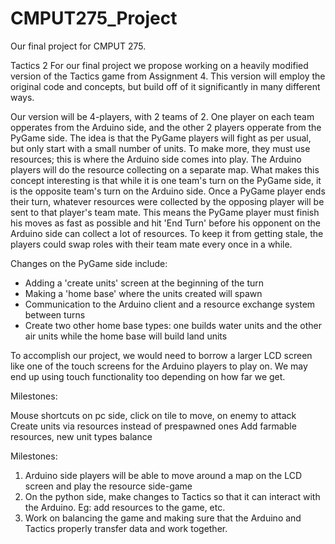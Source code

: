 CMPUT275_Project
================

Our final project for CMPUT 275.

Tactics 2
For our final project we propose working on a heavily modified version of the Tactics game from Assignment 4.
This version will employ the original code and concepts, but build off of it significantly in many different ways. 

Our version will be 4-players, with 2 teams of 2. One player on each team opperates from the Arduino side, and the other 2 players opperate from the PyGame side. The idea is that the PyGame players will fight as per usual, but only start with a small number of units. To make more, they must use resources; this is where the Arduino side comes into play. The Arduino players will do the resource collecting on a separate map. What makes this concept interesting is that while it is one team's turn on the PyGame side, it is the opposite team's turn on the Arduino side. Once a PyGame player ends their turn, whatever resources were collected by the opposing player will be sent to that player's team mate. This means the PyGame player must finish his moves as fast as possible and hit 'End Turn' before his opponent on the Arduino side can collect a lot of resources. To keep it from getting stale, the players could swap roles with their team mate every once in a while.

Changes on the PyGame side include:
- Adding a 'create units' screen at the beginning of the turn
- Making a 'home base' where the units created will spawn
- Communication to the Arduino client and a resource exchange system between turns
- Create two other home base types: one builds water units and the other air units while the home base will build land units

To accomplish our project, we would need to borrow a larger LCD screen like one of the touch screens for the Arduino players to play on. We may end up using touch functionality too depending on how far we get.


Milestones:

Mouse shortcuts on pc side, click on tile to move, on enemy to attack
Create units via resources instead of prespawned ones
Add farmable resources, new unit types
balance

Milestones:

1. Arduino side players will be able to move around a map on the LCD screen and play the resource side-game
2. On the python side, make changes to Tactics so that it can interact with the Arduino. Eg: add resources to the game, etc.
3. Work on balancing the game and making sure that the Arduino and Tactics properly transfer data and work together.
